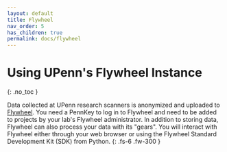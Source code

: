 ```yaml
---
layout: default
title: Flywheel
nav_order: 5
has_children: true
permalink: docs/flywheel
---
```


# Using UPenn's Flywheel Instance
{: .no_toc }

Data collected at UPenn research scanners is anonymized and uploaded to
[Flywheel](upenn.flywheel.io). You need a PennKey to log in to Flywheel and
need to be added to projects by your lab's Flywheel administrator. In addition
to storing data, Flywheel can also process your data with its "gears". You will
interact with Flywheel either through your web browser or using the Flywheel
Standard Development Kit (SDK) from Python.
{: .fs-6 .fw-300 }
